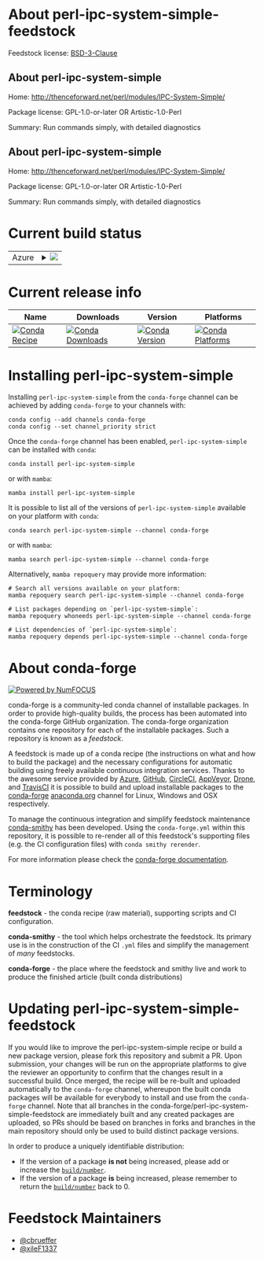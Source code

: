 About perl-ipc-system-simple-feedstock
======================================

Feedstock license: [BSD-3-Clause](https://github.com/conda-forge/perl-ipc-system-simple-feedstock/blob/main/LICENSE.txt)


About perl-ipc-system-simple
----------------------------

Home: http://thenceforward.net/perl/modules/IPC-System-Simple/

Package license: GPL-1.0-or-later OR Artistic-1.0-Perl

Summary: Run commands simply, with detailed diagnostics

About perl-ipc-system-simple
----------------------------

Home: http://thenceforward.net/perl/modules/IPC-System-Simple/

Package license: GPL-1.0-or-later OR Artistic-1.0-Perl

Summary: Run commands simply, with detailed diagnostics

Current build status
====================


<table>
    
  <tr>
    <td>Azure</td>
    <td>
      <details>
        <summary>
          <a href="https://dev.azure.com/conda-forge/feedstock-builds/_build/latest?definitionId=17999&branchName=main">
            <img src="https://dev.azure.com/conda-forge/feedstock-builds/_apis/build/status/perl-ipc-system-simple-feedstock?branchName=main">
          </a>
        </summary>
        <table>
          <thead><tr><th>Variant</th><th>Status</th></tr></thead>
          <tbody><tr>
              <td>linux_64</td>
              <td>
                <a href="https://dev.azure.com/conda-forge/feedstock-builds/_build/latest?definitionId=17999&branchName=main">
                  <img src="https://dev.azure.com/conda-forge/feedstock-builds/_apis/build/status/perl-ipc-system-simple-feedstock?branchName=main&jobName=linux&configuration=linux%20linux_64_" alt="variant">
                </a>
              </td>
            </tr><tr>
              <td>osx_64</td>
              <td>
                <a href="https://dev.azure.com/conda-forge/feedstock-builds/_build/latest?definitionId=17999&branchName=main">
                  <img src="https://dev.azure.com/conda-forge/feedstock-builds/_apis/build/status/perl-ipc-system-simple-feedstock?branchName=main&jobName=osx&configuration=osx%20osx_64_" alt="variant">
                </a>
              </td>
            </tr>
          </tbody>
        </table>
      </details>
    </td>
  </tr>
</table>

Current release info
====================

| Name | Downloads | Version | Platforms |
| --- | --- | --- | --- |
| [![Conda Recipe](https://img.shields.io/badge/recipe-perl--ipc--system--simple-green.svg)](https://anaconda.org/conda-forge/perl-ipc-system-simple) | [![Conda Downloads](https://img.shields.io/conda/dn/conda-forge/perl-ipc-system-simple.svg)](https://anaconda.org/conda-forge/perl-ipc-system-simple) | [![Conda Version](https://img.shields.io/conda/vn/conda-forge/perl-ipc-system-simple.svg)](https://anaconda.org/conda-forge/perl-ipc-system-simple) | [![Conda Platforms](https://img.shields.io/conda/pn/conda-forge/perl-ipc-system-simple.svg)](https://anaconda.org/conda-forge/perl-ipc-system-simple) |

Installing perl-ipc-system-simple
=================================

Installing `perl-ipc-system-simple` from the `conda-forge` channel can be achieved by adding `conda-forge` to your channels with:

```
conda config --add channels conda-forge
conda config --set channel_priority strict
```

Once the `conda-forge` channel has been enabled, `perl-ipc-system-simple` can be installed with `conda`:

```
conda install perl-ipc-system-simple
```

or with `mamba`:

```
mamba install perl-ipc-system-simple
```

It is possible to list all of the versions of `perl-ipc-system-simple` available on your platform with `conda`:

```
conda search perl-ipc-system-simple --channel conda-forge
```

or with `mamba`:

```
mamba search perl-ipc-system-simple --channel conda-forge
```

Alternatively, `mamba repoquery` may provide more information:

```
# Search all versions available on your platform:
mamba repoquery search perl-ipc-system-simple --channel conda-forge

# List packages depending on `perl-ipc-system-simple`:
mamba repoquery whoneeds perl-ipc-system-simple --channel conda-forge

# List dependencies of `perl-ipc-system-simple`:
mamba repoquery depends perl-ipc-system-simple --channel conda-forge
```


About conda-forge
=================

[![Powered by
NumFOCUS](https://img.shields.io/badge/powered%20by-NumFOCUS-orange.svg?style=flat&colorA=E1523D&colorB=007D8A)](https://numfocus.org)

conda-forge is a community-led conda channel of installable packages.
In order to provide high-quality builds, the process has been automated into the
conda-forge GitHub organization. The conda-forge organization contains one repository
for each of the installable packages. Such a repository is known as a *feedstock*.

A feedstock is made up of a conda recipe (the instructions on what and how to build
the package) and the necessary configurations for automatic building using freely
available continuous integration services. Thanks to the awesome service provided by
[Azure](https://azure.microsoft.com/en-us/services/devops/), [GitHub](https://github.com/),
[CircleCI](https://circleci.com/), [AppVeyor](https://www.appveyor.com/),
[Drone](https://cloud.drone.io/welcome), and [TravisCI](https://travis-ci.com/)
it is possible to build and upload installable packages to the
[conda-forge](https://anaconda.org/conda-forge) [anaconda.org](https://anaconda.org/)
channel for Linux, Windows and OSX respectively.

To manage the continuous integration and simplify feedstock maintenance
[conda-smithy](https://github.com/conda-forge/conda-smithy) has been developed.
Using the ``conda-forge.yml`` within this repository, it is possible to re-render all of
this feedstock's supporting files (e.g. the CI configuration files) with ``conda smithy rerender``.

For more information please check the [conda-forge documentation](https://conda-forge.org/docs/).

Terminology
===========

**feedstock** - the conda recipe (raw material), supporting scripts and CI configuration.

**conda-smithy** - the tool which helps orchestrate the feedstock.
                   Its primary use is in the construction of the CI ``.yml`` files
                   and simplify the management of *many* feedstocks.

**conda-forge** - the place where the feedstock and smithy live and work to
                  produce the finished article (built conda distributions)


Updating perl-ipc-system-simple-feedstock
=========================================

If you would like to improve the perl-ipc-system-simple recipe or build a new
package version, please fork this repository and submit a PR. Upon submission,
your changes will be run on the appropriate platforms to give the reviewer an
opportunity to confirm that the changes result in a successful build. Once
merged, the recipe will be re-built and uploaded automatically to the
`conda-forge` channel, whereupon the built conda packages will be available for
everybody to install and use from the `conda-forge` channel.
Note that all branches in the conda-forge/perl-ipc-system-simple-feedstock are
immediately built and any created packages are uploaded, so PRs should be based
on branches in forks and branches in the main repository should only be used to
build distinct package versions.

In order to produce a uniquely identifiable distribution:
 * If the version of a package **is not** being increased, please add or increase
   the [``build/number``](https://docs.conda.io/projects/conda-build/en/latest/resources/define-metadata.html#build-number-and-string).
 * If the version of a package **is** being increased, please remember to return
   the [``build/number``](https://docs.conda.io/projects/conda-build/en/latest/resources/define-metadata.html#build-number-and-string)
   back to 0.

Feedstock Maintainers
=====================

* [@cbrueffer](https://github.com/cbrueffer/)
* [@xileF1337](https://github.com/xileF1337/)

